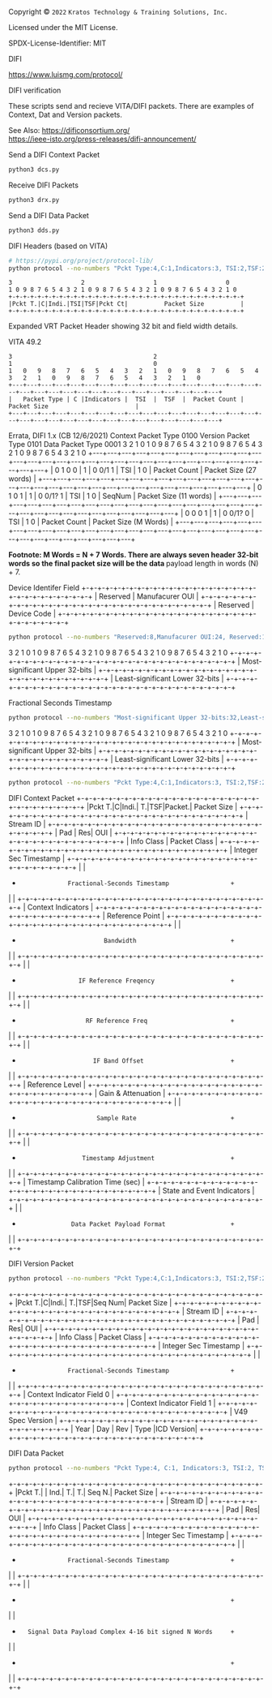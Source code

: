Copyright © `2022` `Kratos Technology & Training Solutions, Inc.`

Licensed under the MIT License.

SPDX-License-Identifier: MIT

DIFI

https://www.luismg.com/protocol/

DIFI verification

These scripts send and recieve VITA/DIFI packets.  There are examples of Context, Dat and Version packets.

See Also:
https://dificonsortium.org/  </BR>
https://ieee-isto.org/press-releases/difi-announcement/

Send a DIFI Context Packet
```bash
python3 dcs.py
```
Receive DIFI Packets
```bash
python3 drx.py
```

Send a DIFI Data Packet
```bash
python3 dds.py
```

DIFI Headers (based on VITA)

```bash
# https://pypi.org/project/protocol-lib/
python protocol --no-numbers "Pckt Type:4,C:1,Indicators:3, TSI:2,TSF:2,Pckt Ct:4,Packet Size:16" 
```
<!-- language: lang-none -->
    3                   2                   1                   0
    1 0 9 8 7 6 5 4 3 2 1 0 9 8 7 6 5 4 3 2 1 0 9 8 7 6 5 4 3 2 1 0
    +-+-+-+-+-+-+-+-+-+-+-+-+-+-+-+-+-+-+-+-+-+-+-+-+-+-+-+-+-+-+-+-+
    |Pckt T.|C|Indi.|TSI|TSF|Pckt Ct|          Packet Size          |
    +-+-+-+-+-+-+-+-+-+-+-+-+-+-+-+-+-+-+-+-+-+-+-+-+-+-+-+-+-+-+-+-+

Expanded VRT Packet Header showing 32 bit and field width details.

VITA 49.2
<!-- language: lang-none -->
    3                                       2                                      
    1                                       0
    1   0   9   8   7   6   5   4   3   2   1   0   9   8   7   6   5   4   3   2   1   0   9   8   7   6   5   4   3   2   1   0
    +---+---+---+---+---+---+---+---+---+---+---+---+---+---+---+---+---+---+---+---+---+---+---+---+---+---+---+---+---+---+---+---+
    |   Packet Type | C |Indicators |  TSI  |  TSF  |  Packet Count |                            Packet Size                        |
    +---+---+---+---+---+---+---+---+---+---+---+---+---+---+---+---+---+---+---+---+---+---+---+---+---+---+---+---+---+---+---+---+

 Errata, DIFI 1.x  (CB 12/6/2021)
 Context  Packet Type 0100
 Version  Packet Type 0101
 Data     Packet Type 0001
      3                                       2                                       1                                       0
  1   0   9   8   7   6   5   4   3   2   1   0   9   8   7   6   5   4   3   2   1   0   9   8   7   6   5   4   3   2   1   0
+---+---+---+---+---+---+---+---+---+---+---+---+---+---+---+---+---+---+---+---+---+---+---+---+---+---+---+---+---+---+---+---+
| 0   1   0   0 | 1 | 0  0/1  1 |  TSI  | 1   0 |  Packet Count |                            Packet Size (27 words)             |
+---+---+---+---+---+---+---+---+---+---+---+---+---+---+---+---+---+---+---+---+---+---+---+---+---+---+---+---+---+---+---+---+
| 0   1   0   1 | 1 | 0  0/1? 1 |  TSI  | 1   0 |    SeqNum     |                            Packet Size (11 words)             |
+---+---+---+---+---+---+---+---+---+---+---+---+---+---+---+---+---+---+---+---+---+---+---+---+---+---+---+---+---+---+---+---+
| 0   0   0   1 | 1 | 0  0/1? 0 |  TSI  | 1   0 |  Packet Count |                            Packet Size (M Words)              |
+---+---+---+---+---+---+---+---+---+---+---+---+---+---+---+---+---+---+---+---+---+---+---+---+---+---+---+---+---+---+---+---+

<B> Footnote: M Words = N + 7 Words. There are always </B>
<B> seven header 32-bit words so the final packet size will be the data  </B>
payload length in words (N) + 7.



Device Identifer Field
+-+-+-+-+-+-+-+-+-+-+-+-+-+-+-+-+-+-+-+-+-+-+-+-+-+-+-+-+-+-+-+-+
|    Reserved   |                Manufacurer OUI                |
+-+-+-+-+-+-+-+-+-+-+-+-+-+-+-+-+-+-+-+-+-+-+-+-+-+-+-+-+-+-+-+-+
|            Reserved           |          Device Code          |
+-+-+-+-+-+-+-+-+-+-+-+-+-+-+-+-+-+-+-+-+-+-+-+-+-+-+-+-+-+-+-+-+

```bash
python protocol --no-numbers "Reserved:8,Manufacurer OUI:24, Reserved:16,Device Code:16"
```
3                   2                   1                   0
 1 0 9 8 7 6 5 4 3 2 1 0 9 8 7 6 5 4 3 2 1 0 9 8 7 6 5 4 3 2 1 0
+-+-+-+-+-+-+-+-+-+-+-+-+-+-+-+-+-+-+-+-+-+-+-+-+-+-+-+-+-+-+-+-+
|                 Most-significant Upper 32-bits                |
+-+-+-+-+-+-+-+-+-+-+-+-+-+-+-+-+-+-+-+-+-+-+-+-+-+-+-+-+-+-+-+-+
|                Least-significant Lower 32-bits                |
+-+-+-+-+-+-+-+-+-+-+-+-+-+-+-+-+-+-+-+-+-+-+-+-+-+-+-+-+-+-+-+-+


Fractional Seconds Timestamp
```bash
python protocol --no-numbers "Most-significant Upper 32-bits:32,Least-significant Lower 32-bits:32"
```
3                   2                   1                   0
 1 0 9 8 7 6 5 4 3 2 1 0 9 8 7 6 5 4 3 2 1 0 9 8 7 6 5 4 3 2 1 0
+-+-+-+-+-+-+-+-+-+-+-+-+-+-+-+-+-+-+-+-+-+-+-+-+-+-+-+-+-+-+-+-+
|                 Most-significant Upper 32-bits                |
+-+-+-+-+-+-+-+-+-+-+-+-+-+-+-+-+-+-+-+-+-+-+-+-+-+-+-+-+-+-+-+-+
|                Least-significant Lower 32-bits                |
+-+-+-+-+-+-+-+-+-+-+-+-+-+-+-+-+-+-+-+-+-+-+-+-+-+-+-+-+-+-+-+-+


```bash
python protocol --no-numbers "Pckt Type:4,C:1,Indicators:3, TSI:2,TSF:2,Packet Count:4,Packet Size:16,Stream ID:32, Pad:5, Res:3,OUI:24,Info Class:16,Packet Class:16, Integer Sec Timestamp:32, Fractional-Seconds Timestamp:64, Context Indicators:32, Reference Point:32, Bandwidth:64,IF Reference Freqency:64,RF Reference Freq:64,IF Band Offset:64, Reference Level:32,Gain & Attenuation:32,Sample Rate:64,Timestamp Adjustment:64, Timestamp Calibration Time (sec):32, State and Event Indicators:32, Data Packet Payload Format:64" 
```

DIFI Context Packet
+-+-+-+-+-+-+-+-+-+-+-+-+-+-+-+-+-+-+-+-+-+-+-+-+-+-+-+-+-+-+-+-+
|Pckt T.|C|Indi.| T.|TSF|Packet.|          Packet Size          |
+-+-+-+-+-+-+-+-+-+-+-+-+-+-+-+-+-+-+-+-+-+-+-+-+-+-+-+-+-+-+-+-+
|                           Stream ID                           |
+-+-+-+-+-+-+-+-+-+-+-+-+-+-+-+-+-+-+-+-+-+-+-+-+-+-+-+-+-+-+-+-+
|    Pad  |  Res|                      OUI                      |
+-+-+-+-+-+-+-+-+-+-+-+-+-+-+-+-+-+-+-+-+-+-+-+-+-+-+-+-+-+-+-+-+
|           Info Class          |          Packet Class         |
+-+-+-+-+-+-+-+-+-+-+-+-+-+-+-+-+-+-+-+-+-+-+-+-+-+-+-+-+-+-+-+-+
|                      Integer Sec Timestamp                    |
+-+-+-+-+-+-+-+-+-+-+-+-+-+-+-+-+-+-+-+-+-+-+-+-+-+-+-+-+-+-+-+-+
|                                                               |
+                  Fractional-Seconds Timestamp                 +
|                                                               |
+-+-+-+-+-+-+-+-+-+-+-+-+-+-+-+-+-+-+-+-+-+-+-+-+-+-+-+-+-+-+-+-+
|                       Context Indicators                      |
+-+-+-+-+-+-+-+-+-+-+-+-+-+-+-+-+-+-+-+-+-+-+-+-+-+-+-+-+-+-+-+-+
|                         Reference Point                       |
+-+-+-+-+-+-+-+-+-+-+-+-+-+-+-+-+-+-+-+-+-+-+-+-+-+-+-+-+-+-+-+-+
|                                                               |
+                            Bandwidth                          +
|                                                               |
+-+-+-+-+-+-+-+-+-+-+-+-+-+-+-+-+-+-+-+-+-+-+-+-+-+-+-+-+-+-+-+-+
|                                                               |
+                     IF Reference Freqency                     +
|                                                               |
+-+-+-+-+-+-+-+-+-+-+-+-+-+-+-+-+-+-+-+-+-+-+-+-+-+-+-+-+-+-+-+-+
|                                                               |
+                       RF Reference Freq                       +
|                                                               |
+-+-+-+-+-+-+-+-+-+-+-+-+-+-+-+-+-+-+-+-+-+-+-+-+-+-+-+-+-+-+-+-+
|                                                               |
+                         IF Band Offset                        +
|                                                               |
+-+-+-+-+-+-+-+-+-+-+-+-+-+-+-+-+-+-+-+-+-+-+-+-+-+-+-+-+-+-+-+-+
|                         Reference Level                       |
+-+-+-+-+-+-+-+-+-+-+-+-+-+-+-+-+-+-+-+-+-+-+-+-+-+-+-+-+-+-+-+-+
|                       Gain & Attenuation                      |
+-+-+-+-+-+-+-+-+-+-+-+-+-+-+-+-+-+-+-+-+-+-+-+-+-+-+-+-+-+-+-+-+
|                                                               |
+                          Sample Rate                          +
|                                                               |
+-+-+-+-+-+-+-+-+-+-+-+-+-+-+-+-+-+-+-+-+-+-+-+-+-+-+-+-+-+-+-+-+
|                                                               |
+                      Timestamp Adjustment                     +
|                                                               |
+-+-+-+-+-+-+-+-+-+-+-+-+-+-+-+-+-+-+-+-+-+-+-+-+-+-+-+-+-+-+-+-+
|                Timestamp Calibration Time (sec)               |
+-+-+-+-+-+-+-+-+-+-+-+-+-+-+-+-+-+-+-+-+-+-+-+-+-+-+-+-+-+-+-+-+
|                   State and Event Indicators                  |
+-+-+-+-+-+-+-+-+-+-+-+-+-+-+-+-+-+-+-+-+-+-+-+-+-+-+-+-+-+-+-+-+
|                                                               |
+                   Data Packet Payload Format                  +
|                                                               |
+-+-+-+-+-+-+-+-+-+-+-+-+-+-+-+-+-+-+-+-+-+-+-+-+-+-+-+-+-+-+-+-+

DIFI Version Packet
```bash
python protocol --no-numbers "Pckt Type:4,C:1,Indicators:3, TSI:2,TSF:2,Seq Num:4,Packet Size:16,Stream ID:32, Pad:5, Res:3,OUI:24,Info Class:16,Packet Class:16, Integer Sec Timestamp:32, Fractional-Seconds Timestamp:64,Context Indicator Field 0:32,Context Indicator Field 1:32, V49 Spec Version:32, Year:7, Day:9, Rev:6,Type:4,ICD Version:6" 
```

+-+-+-+-+-+-+-+-+-+-+-+-+-+-+-+-+-+-+-+-+-+-+-+-+-+-+-+-+-+-+-+-+
|Pckt T.|C|Indi.| T.|TSF|Seq Num|          Packet Size          |
+-+-+-+-+-+-+-+-+-+-+-+-+-+-+-+-+-+-+-+-+-+-+-+-+-+-+-+-+-+-+-+-+
|                           Stream ID                           |
+-+-+-+-+-+-+-+-+-+-+-+-+-+-+-+-+-+-+-+-+-+-+-+-+-+-+-+-+-+-+-+-+
|    Pad  |  Res|                      OUI                      |
+-+-+-+-+-+-+-+-+-+-+-+-+-+-+-+-+-+-+-+-+-+-+-+-+-+-+-+-+-+-+-+-+
|           Info Class          |          Packet Class         |
+-+-+-+-+-+-+-+-+-+-+-+-+-+-+-+-+-+-+-+-+-+-+-+-+-+-+-+-+-+-+-+-+
|                      Integer Sec Timestamp                    |
+-+-+-+-+-+-+-+-+-+-+-+-+-+-+-+-+-+-+-+-+-+-+-+-+-+-+-+-+-+-+-+-+
|                                                               |
+                  Fractional-Seconds Timestamp                 +
|                                                               |
+-+-+-+-+-+-+-+-+-+-+-+-+-+-+-+-+-+-+-+-+-+-+-+-+-+-+-+-+-+-+-+-+
|                   Context Indicator Field 0                   |
+-+-+-+-+-+-+-+-+-+-+-+-+-+-+-+-+-+-+-+-+-+-+-+-+-+-+-+-+-+-+-+-+
|                   Context Indicator Field 1                   |
+-+-+-+-+-+-+-+-+-+-+-+-+-+-+-+-+-+-+-+-+-+-+-+-+-+-+-+-+-+-+-+-+
|                        V49 Spec Version                       |
+-+-+-+-+-+-+-+-+-+-+-+-+-+-+-+-+-+-+-+-+-+-+-+-+-+-+-+-+-+-+-+-+
|     Year    |        Day      |     Rev   |  Type |ICD Version|
+-+-+-+-+-+-+-+-+-+-+-+-+-+-+-+-+-+-+-+-+-+-+-+-+-+-+-+-+-+-+-+-+

DIFI Data Packet
```bash
python protocol --no-numbers "Pckt Type:4, C:1, Indicators:3, TSI:2, TSF:2, Seq Num:4, Packet Size:16,Stream ID:32, Pad:5, Res:3,OUI:24, Info Class:16, Packet Class:16, Integer Sec Timestamp:32, Fractional-Seconds Timestamp:64, Signal Data Payload Complex 4-16 bit signed N Words:128" 
```
+-+-+-+-+-+-+-+-+-+-+-+-+-+-+-+-+-+-+-+-+-+-+-+-+-+-+-+-+-+-+-+-+
|Pckt T.| | Ind.| T.| T.| Seq N.|           Packet Size         |
+-+-+-+-+-+-+-+-+-+-+-+-+-+-+-+-+-+-+-+-+-+-+-+-+-+-+-+-+-+-+-+-+
|                           Stream ID                           |
+-+-+-+-+-+-+-+-+-+-+-+-+-+-+-+-+-+-+-+-+-+-+-+-+-+-+-+-+-+-+-+-+
|    Pad  |  Res|                      OUI                      |
+-+-+-+-+-+-+-+-+-+-+-+-+-+-+-+-+-+-+-+-+-+-+-+-+-+-+-+-+-+-+-+-+
|           Info Class          |          Packet Class         |
+-+-+-+-+-+-+-+-+-+-+-+-+-+-+-+-+-+-+-+-+-+-+-+-+-+-+-+-+-+-+-+-+
|                      Integer Sec Timestamp                    |
+-+-+-+-+-+-+-+-+-+-+-+-+-+-+-+-+-+-+-+-+-+-+-+-+-+-+-+-+-+-+-+-+
|                                                               |
+                  Fractional-Seconds Timestamp                 +
|                                                               |
+-+-+-+-+-+-+-+-+-+-+-+-+-+-+-+-+-+-+-+-+-+-+-+-+-+-+-+-+-+-+-+-+
|                                                               |
+                                                               +
|                                                               |
+       Signal Data Payload Complex 4-16 bit signed N Words     +
|                                                               |
+                                                               +
|                                                               |
+-+-+-+-+-+-+-+-+-+-+-+-+-+-+-+-+-+-+-+-+-+-+-+-+-+-+-+-+-+-+-+-+